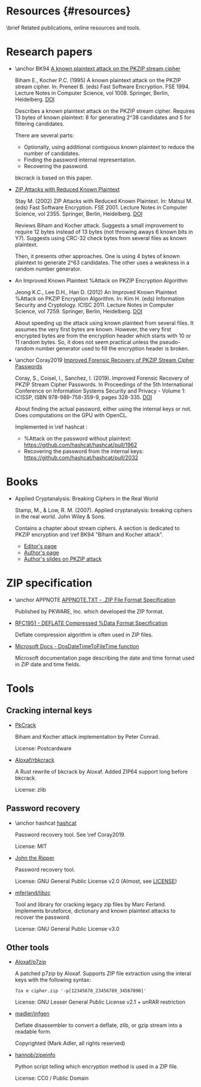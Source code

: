 Resources {#resources}
=========

\brief Related publications, online resources and tools.

# Research papers

- \anchor BK94 [A known plaintext attack on the PKZIP stream cipher](https://link.springer.com/content/pdf/10.1007/3-540-60590-8_12.pdf)

  Biham E., Kocher P.C. (1995) A known plaintext attack on the PKZIP stream cipher. In: Preneel B. (eds) Fast Software Encryption. FSE 1994. Lecture Notes in Computer Science, vol 1008. Springer, Berlin, Heidelberg.
  [DOI](https://doi.org/10.1007/3-540-60590-8_12)

  Describes a known plaintext attack on the PKZIP stream cipher.
  Requires 13 bytes of known plaintext: 8 for generating 2^38 candidates and 5 for filtering candidates.

  There are several parts:
  + Optionally, using additional contiguous known plaintext to reduce the number of candidates.
  + Finding the password internal representation.
  + Recovering the password.

  bkcrack is based on this paper.

- [ZIP Attacks with Reduced Known Plaintext](https://link.springer.com/content/pdf/10.1007/3-540-45473-X_10.pdf)

  Stay M. (2002) ZIP Attacks with Reduced Known Plaintext. In: Matsui M. (eds) Fast Software Encryption. FSE 2001. Lecture Notes in Computer Science, vol 2355. Springer, Berlin, Heidelberg.
  [DOI](https://doi.org/10.1007/3-540-45473-X_10)

  Reviews Biham and Kocher attack.
  Suggests a small improvement to require 12 bytes instead of 13 bytes (not throwing aways 6 known bits in Y7).
  Suggests using CRC-32 check bytes from several files as known plaintext.

  Then, it presents other approaches.
  One is using 4 bytes of known plaintext to generate 2^63 candidates.
  The other uses a weakness in a random number generator.

- An Improved Known Plaintext %Attack on PKZIP Encryption Algorithm

  Jeong K.C., Lee D.H., Han D. (2012) An Improved Known Plaintext %Attack on PKZIP Encryption Algorithm. In: Kim H. (eds) Information Security and Cryptology. ICISC 2011. Lecture Notes in Computer Science, vol 7259. Springer, Berlin, Heidelberg.
  [DOI](https://doi.org/10.1007/978-3-642-31912-9_16)

  About speeding up the attack using known plaintext from several files.
  It assumes the very first bytes are known.
  However, the very first encrypted bytes are from the encryption header which starts with 10 or 11 random bytes.
  So, it does not seem practical unless the pseudo-random number generator used to fill the encryption header is broken.

- \anchor Coray2019 [Improved Forensic Recovery of PKZIP Stream Cipher Passwords](https://www.scitepress.org/Papers/2019/73605/73605.pdf)

  Coray, S., Coisel, I., Sanchez, I. (2019). Improved Forensic Recovery of PKZIP Stream Cipher Passwords. In Proceedings of the 5th International Conference on Information Systems Security and Privacy - Volume 1: ICISSP, ISBN 978-989-758-359-9, pages 328-335.
  [DOI](https://doi.org/10.5220/0007360503280335)

  About finding the actual password, either using the internal keys or not. Does computations on the GPU with OpenCL.

  Implemented in \ref hashcat :
  + %Attack on the password without plaintext: https://github.com/hashcat/hashcat/pull/1962
  + Recovering the password from the internal keys: https://github.com/hashcat/hashcat/pull/2032

# Books

- Applied Cryptanalysis: Breaking Ciphers in the Real World

  Stamp, M., & Low, R. M. (2007). Applied cryptanalysis: breaking ciphers in the real world. John Wiley & Sons.

  Contains a chapter about stream ciphers.
  A section is dedicated to PKZIP encryption and \ref BK94 "Biham and Kocher attack".

  + [Editor's page](https://www.wiley.com/en-us/-p-9780470148778)
  + [Author's page](http://www.cs.sjsu.edu/~stamp/crypto/)
  + [Author's slides on PKZIP attack](http://www.cs.sjsu.edu/~stamp/crypto/PowerPoint_PDF/8_PKZIP.pdf)

# ZIP specification

- \anchor APPNOTE [APPNOTE.TXT - .ZIP File Format Specification](https://www.pkware.com/documents/casestudies/APPNOTE.TXT)

  Published by PKWARE, Inc. which developed the ZIP format.

- [RFC1951 - DEFLATE Compressed %Data Format Specification](http://www.ietf.org/rfc/rfc1951.txt)

  Deflate compression algorithm is often used in ZIP files.

- [Microsoft Docs - DosDateTimeToFileTime function](https://docs.microsoft.com/en-us/windows/win32/api/winbase/nf-winbase-dosdatetimetofiletime)

  Microsoft documentation page describing the date and time format used in ZIP date and time fields.

# Tools

## Cracking internal keys

- [PkCrack](https://www.unix-ag.uni-kl.de/~conrad/krypto/pkcrack.html)

  Biham and Kocher attack implementation by Peter Conrad.

  License: Postcardware

- [Aloxaf/rbkcrack](https://github.com/Aloxaf/rbkcrack)

  A Rust rewrite of bkcrack by Aloxaf.
  Added ZIP64 support long before bkcrack.

  License: zlib

## Password recovery

- \anchor hashcat [hashcat](https://hashcat.net/)

  Password recovery tool. See \ref Coray2019.

  License: MIT

- [John the Ripper](https://www.openwall.com/john/)

  Password recovery tool.

  License: GNU General Public License v2.0 (Almost, see [LICENSE](https://github.com/openwall/john/blob/bleeding-jumbo/doc/LICENSE))

- [mferland/libzc](https://github.com/mferland/libzc)

  Tool and library for cracking legacy zip files by Marc Ferland.
  Implements bruteforce, dictionary and known plaintext attacks to recover the password.

  License: GNU General Public License v3.0

## Other tools

- [Aloxaf/p7zip](https://github.com/Aloxaf/p7zip)

  A patched p7zip by Aloxaf.
  Supports ZIP file extraction using the interal keys with the following syntax:

      7za e cipher.zip '-p[12345678_23456789_34567890]'

  License: GNU Lesser General Public License v2.1 + unRAR restriction

- [madler/infgen](https://github.com/madler/infgen/)

  Deflate disassembler to convert a deflate, zlib, or gzip stream into a readable form.

  Copyrighted (Mark Adler, all rights reserved)

- [hannob/zipeinfo](https://github.com/hannob/zipeinfo)

  Python script telling which encryption method is used in a ZIP file.

  License: CC0 / Public Domain
